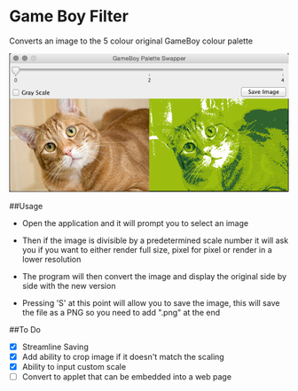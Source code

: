 # Game Boy Filter

Converts an image to the 5 colour original GameBoy colour palette 

![alt tag](https://raw.githubusercontent.com/MoloHunt/GameBoyFilter/master/Images/Program%20Screenshot%20v0.3.png)

##Usage

- Open the application and it will prompt you to select an image

- Then if the image is divisible by a predetermined scale number it will ask you if you want to either render full size, pixel for pixel or render in a lower resolution

- The program will then convert the image and display the original side by side with the new version

- Pressing 'S' at this point will allow you to save the image, this will save the file as a PNG so you need to add ".png" at the end

##To Do

- [X] Streamline Saving
- [X] Add ability to crop image if it doesn't match the scaling
- [X] Ability to input custom scale
- [ ] Convert to applet that can be embedded into a web page
